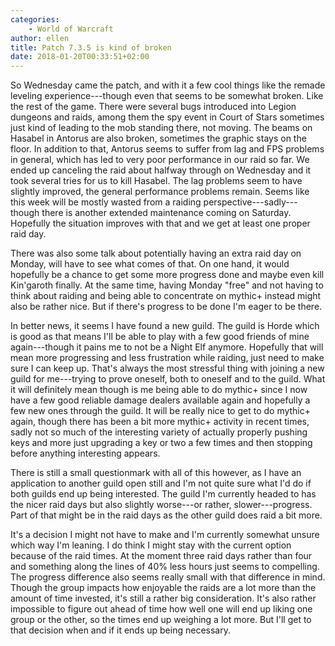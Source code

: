 ```yaml
---
categories:
    - World of Warcraft
author: ellen
title: Patch 7.3.5 is kind of broken
date: 2018-01-20T00:33:51+02:00
---
```


So Wednesday came the patch, and with it a few cool things like the remade leveling experience---though even that seems to be somewhat broken. Like the rest of the game. There were several bugs introduced into Legion dungeons and raids, among them the spy event in Court of Stars sometimes just kind of leading to the mob standing there, not moving. The beams on Hasabel in Antorus are also broken, sometimes the graphic stays on the floor. In addition to that, Antorus seems to suffer from lag and FPS problems in general, which has led to very poor performance in our raid so far. We ended up canceling the raid about halfway through on Wednesday and it took several tries for us to kill Hasabel. The lag problems seem to have slightly improved, the general performance problems remain. Seems like this week will be mostly wasted from a raiding perspective---sadly---though there is another extended maintenance coming on Saturday. Hopefully the situation improves with that and we get at least one proper raid day.

There was also some talk about potentially having an extra raid day on Monday, will have to see what comes of that. On one hand, it would hopefully be a chance to get some more progress done and maybe even kill Kin'garoth finally. At the same time, having Monday "free" and not having to think about raiding and being able to concentrate on mythic+ instead might also be rather nice. But if there's progress to be done I'm eager to be there.

In better news, it seems I have found a new guild. The guild is Horde which is good as that means I'll be able to play with a few good friends of mine again---though it pains me to not be a Night Elf anymore. Hopefully that will mean more progressing and less frustration while raiding, just need to make sure I can keep up. That's always the most stressful thing with joining a new guild for me---trying to prove oneself, both to oneself and to the guild. What it will definitely mean though is me being able to do mythic+ since I now have a few good reliable damage dealers available again and hopefully a few new ones through the guild. It will be really nice to get to do mythic+ again, though there has been a bit more mythic+ activity in recent times, sadly not so much of the interesting variety of actually properly pushing keys and more just upgrading a key or two a few times and then stopping before anything interesting appears.

There is still a small questionmark with all of this however, as I have an application to another guild open still and I'm not quite sure what I'd do if both guilds end up being interested. The guild I'm currently headed to has the nicer raid days but also slightly worse---or rather, slower---progress. Part of that might be in the raid days as the other guild does raid a bit more. 

It's a decision I might not have to make and I'm currently somewhat unsure which way I'm leaning. I do think I might stay with the current option because of the raid times. At the moment three raid days rather than four and something along the lines of 40% less hours just seems to compelling. The progress difference also seems really small with that difference in mind. Though the group impacts how enjoyable the raids are a lot more than the amount of time invested, it's still a rather big consideration. It's also rather impossible to figure out ahead of time how well one will end up liking one group or the other, so the times end up weighing a lot more. But I'll get to that decision when and if it ends up being necessary.
